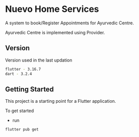 # Nuevo Home Services

A system to book/Register Appointments for Ayurvedic Centre.

Ayurvedic Centre is implemented using Provider.

## Version
Version used in the last updation
 ```sh
flutter - 3.16.7
dart - 3.2.4
```

## Getting Started

This project is a starting point for a Flutter application.

To get started

* run
```sh
flutter pub get
 ```

